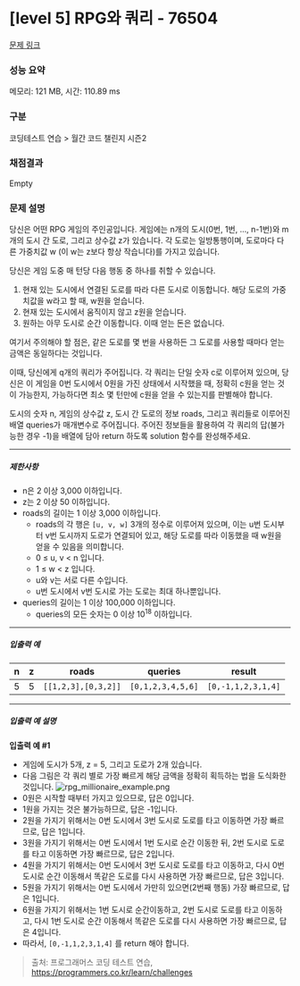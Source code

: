 # [level 5] RPG와 쿼리 - 76504 

[문제 링크](https://school.programmers.co.kr/learn/courses/30/lessons/76504?language=c) 

### 성능 요약

메모리: 121 MB, 시간: 110.89 ms

### 구분

코딩테스트 연습 > 월간 코드 챌린지 시즌2

### 채점결과

Empty

### 문제 설명

<p>당신은 어떤 RPG 게임의 주인공입니다. 게임에는 n개의 도시(0번, 1번, ..., n-1번)와 m개의 도시 간 도로, 그리고 상수값 z가 있습니다. 각 도로는 일방통행이며, 도로마다 다른 가중치값 w (이 w는 z보다 항상 작습니다)를 가지고 있습니다.</p>

<p>당신은 게임 도중 매 턴당 다음 행동 중 하나를 취할 수 있습니다.</p>

<ol>
<li>현재 있는 도시에서 연결된 도로를 따라 다른 도시로 이동합니다. 해당 도로의 가중치값을 w라고 할 때, w원을 얻습니다.</li>
<li>현재 있는 도시에서 움직이지 않고 z원을 얻습니다.</li>
<li>원하는 아무 도시로 순간 이동합니다. 이때 얻는 돈은 없습니다.</li>
</ol>

<p>여기서 주의해야 할 점은, 같은 도로를 몇 번을 사용하든 그 도로를 사용할 때마다 얻는 금액은 동일하다는 것입니다.</p>

<p>이때, 당신에게 q개의 쿼리가 주어집니다. 각 쿼리는 단일 숫자 c로 이루어져 있으며, 당신은 이 게임을 0번 도시에서 0원을 가진 상태에서 시작했을 때, 정확히 c원을 얻는 것이 가능한지, 가능하다면 최소 몇 턴만에 c원을 얻을 수 있는지를 판별해야 합니다.</p>

<p>도시의 숫자 n, 게임의 상수값 z, 도시 간 도로의 정보 roads, 그리고 쿼리들로 이루어진 배열 queries가 매개변수로 주어집니다. 주어진 정보들을 활용하여 각 쿼리의 답(불가능한 경우 -1)을 배열에 담아 return 하도록 solution 함수를 완성해주세요.</p>

<hr>

<h5>제한사항</h5>

<ul>
<li>n은 2 이상 3,000 이하입니다.</li>
<li>z는 2 이상 50 이하입니다.</li>
<li>roads의 길이는 1 이상 3,000 이하입니다.

<ul>
<li>roads의 각 행은 <code>[u, v, w]</code> 3개의 정수로 이루어져 있으며, 이는 u번 도시부터 v번 도시까지 도로가 연결되어 있고, 해당 도로를 따라 이동했을 때 w원을 얻을 수 있음을 의미합니다.</li>
<li>0 ≤ u, v &lt; n 입니다.</li>
<li>1 ≤ w &lt; z 입니다.</li>
<li>u와 v는 서로 다른 수입니다.</li>
<li>u번 도시에서 v번 도시로 가는 도로는 최대 하나뿐입니다.</li>
</ul></li>
<li>queries의 길이는 1 이상 100,000 이하입니다.

<ul>
<li>queries의 모든 숫자는 0 이상 10<sup>18</sup> 이하입니다.</li>
</ul></li>
</ul>

<hr>

<h5>입출력 예</h5>
<table class="table">
        <thead><tr>
<th>n</th>
<th>z</th>
<th>roads</th>
<th>queries</th>
<th>result</th>
</tr>
</thead>
        <tbody><tr>
<td>5</td>
<td>5</td>
<td><code>[[1,2,3],[0,3,2]]</code></td>
<td><code>[0,1,2,3,4,5,6]</code></td>
<td><code>[0,-1,1,2,3,1,4]</code></td>
</tr>
</tbody>
      </table>
<hr>

<h5>입출력 예 설명</h5>

<p><strong>입출력 예 #1</strong></p>

<ul>
<li>게임에 도시가 5개, z = 5, 그리고 도로가 2개 있습니다.</li>
<li>다음 그림은 각 쿼리 별로 가장 빠르게 해당 금액을 정확히 획득하는 법을 도식화한 것입니다.
<img src="https://grepp-programmers.s3.ap-northeast-2.amazonaws.com/files/production/f90ba69d-00b2-4011-9e0f-4f16461c9fd3/rpg_millionaire_example.png" title="" alt="rpg_millionaire_example.png"></li>
<li>0원은 시작할 때부터 가지고 있으므로, 답은 0입니다.</li>
<li>1원을 가지는 것은 불가능하므로, 답은 -1입니다.</li>
<li>2원을 가지기 위해서는 0번 도시에서 3번 도시로 도로를 타고 이동하면 가장 빠르므로, 답은 1입니다.</li>
<li>3원을 가지기 위해서는 0번 도시에서 1번 도시로 순간 이동한 뒤, 2번 도시로 도로를 타고 이동하면 가장 빠르므로, 답은 2입니다.</li>
<li>4원을 가지기 위해서는 0번 도시에서 3번 도시로 도로를 타고 이동하고, 다시 0번 도시로 순간 이동해서 똑같은 도로를 다시 사용하면 가장 빠르므로, 답은 3입니다.</li>
<li>5원을 가지기 위해서는 0번 도시에서 가만히 있으면(2번째 행동) 가장 빠르므로, 답은 1입니다.</li>
<li>6원을 가지기 위해서는 1번 도시로 순간이동하고, 2번 도시로 도로를 타고 이동하고, 다시 1번 도시로 순간 이동해서 똑같은 도로를 다시 사용하면 가장 빠르므로, 답은 4입니다.</li>
<li>따라서, <code>[0,-1,1,2,3,1,4]</code> 를 return 해야 합니다.</li>
</ul>


> 출처: 프로그래머스 코딩 테스트 연습, https://programmers.co.kr/learn/challenges
